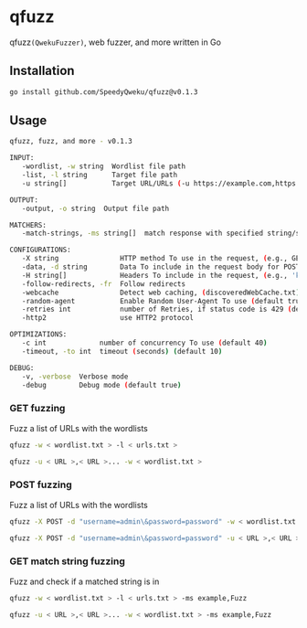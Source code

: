 # qfuzz

qfuzz`(QwekuFuzzer)`, web fuzzer, and more written in Go

## Installation

```bash
go install github.com/SpeedyQweku/qfuzz@v0.1.3
```

## Usage

```bash
qfuzz, fuzz, and more - v0.1.3

INPUT:
   -wordlist, -w string  Wordlist file path
   -list, -l string      Target file path
   -u string[]           Target URL/URLs (-u https://example.com,https://example.org)

OUTPUT:
   -output, -o string  Output file path

MATCHERS:
   -match-strings, -ms string[]  match response with specified string/strings (-mt example,Fuzz)

CONFIGURATIONS:
   -X string               HTTP method To use in the request, (e.g., GET, POST, PUT, DELETE)
   -data, -d string        Data To include in the request body for POST method
   -H string[]             Headers To include in the request, (e.g., 'key1:value1,key2:value2')
   -follow-redirects, -fr  Follow redirects
   -webcache               Detect web caching, (discoveredWebCache.txt)
   -random-agent           Enable Random User-Agent To use (default true)
   -retries int            number of Retries, if status code is 429 (default 5)
   -http2                  use HTTP2 protocol

OPTIMIZATIONS:
   -c int             number of concurrency To use (default 40)
   -timeout, -to int  timeout (seconds) (default 10)

DEBUG:
   -v, -verbose  Verbose mode
   -debug        Debug mode (default true)
```

### GET fuzzing

Fuzz a list of URLs with the wordlists

```bash
qfuzz -w < wordlist.txt > -l < urls.txt >
```

```bash
qfuzz -u < URL >,< URL >... -w < wordlist.txt >
```

### POST fuzzing

Fuzz a list of URLs with the wordlists

```bash
qfuzz -X POST -d "username=admin\&password=password" -w < wordlist.txt > -l < urls.txt >
```

```bash
qfuzz -X POST -d "username=admin\&password=password" -u < URL >,< URL >... -w < wordlist.txt >
```

### GET match string fuzzing

Fuzz and check if a matched string is in

```bash
qfuzz -w < wordlist.txt > -l < urls.txt > -ms example,Fuzz
```

```bash
qfuzz -u < URL >,< URL >... -w < wordlist.txt > -ms example,Fuzz
```
